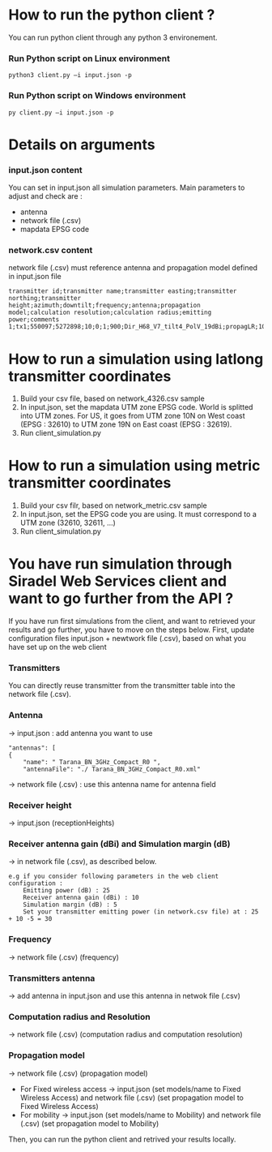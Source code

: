 # How to run the python client ?
You can run python client through any python 3 environement.

### Run Python script on Linux environment
    python3 client.py –i input.json -p
### Run Python script on Windows environment
    py client.py –i input.json -p
	
# Details on arguments

### input.json content
You can set in input.json all simulation parameters. Main parameters to adjust and check are :
- antenna
- network file (.csv)
- mapdata EPSG code
  
### network.csv content
network file (.csv) must reference antenna and propagation model defined in input.json file

	transmitter id;transmitter name;transmitter easting;transmitter northing;transmitter height;azimuth;downtilt;frequency;antenna;propagation model;calculation resolution;calculation radius;emitting power;comments
	1;tx1;550097;5272898;10;0;1;900;Dir_H68_V7_tilt4_PolV_19dBi;propagLR;10;2000;0;

# How to run a simulation using latlong transmitter coordinates
1. Build your csv file, based on network_4326.csv sample
2. In input.json, set the mapdata UTM zone EPSG code. World is splitted into UTM zones. For US, it goes from UTM zone 10N on West coast (EPSG : 32610) to UTM zone 19N on East coast (EPSG : 32619).	
3. Run client_simulation.py

# How to run a simulation using metric transmitter coordinates
1. Build your csv filr, based on network_metric.csv sample
2. In input.json, set the EPSG code you are using. It must correspond to a UTM zone (32610, 32611, ...)
3. Run client_simulation.py

# You have run simulation through Siradel Web Services client and want to go further from the API ?
If you have run first simulations from the client, and want to retrieved your results and go further, you have to move on the steps below.
First, update configuration files input.json + newtwork file (.csv), based on what you have set up on the web client

### Transmitters
You can directly reuse transmitter from the transmitter table into the network file (.csv).

### Antenna
-> input.json : add antenna you want to use

	"antennas": [
	{
		"name": " Tarana_BN_3GHz_Compact_R0 ",
		"antennaFile": "./ Tarana_BN_3GHz_Compact_R0.xml"

  -> network file (.csv) : use this antenna name for antenna field
  
### Receiver height  
-> input.json (receptionHeights)
### Receiver antenna gain (dBi) and Simulation margin (dB)
-> in network file (.csv), as described below.
  
	e.g if you consider following parameters in the web client configuration :
		Emitting power (dB) : 25
		Receiver antenna gain (dBi) : 10
		Simulation margin (dB) : 5
		Set your transmitter emitting power (in network.csv file) at : 25 + 10 -5 = 30

### Frequency
-> network file (.csv) (frequency)
### Transmitters antenna
-> add antenna in input.json and use this antenna in netwok file (.csv)
### Computation radius and Resolution
-> network file (.csv) (computation radius and computation resolution)
### Propagation model
-> network file (.csv) (propagation model)
- For Fixed wireless access -> input.json (set models/name to Fixed Wireless Access) and network file (.csv) (set propagation model to Fixed Wireless Access)
- For mobility -> input.json (set models/name to Mobility) and network file (.csv) (set propagation model to Mobility)

Then, you can run the python client and retrived your results locally.
